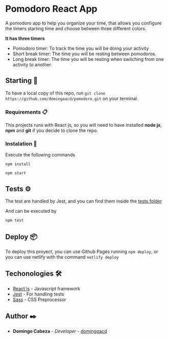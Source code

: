 # Pomodoro React App

A pomodoro app to help you organize your time, that allows you configure the timers starting time and choose between three different colors.

**It has three timers**

- Pomodoro timer: To track the time you will be doing your activity
- Short break timer: The time you will be resting between pomodoros.
- Long break timer: The time you will be resting when switching from one activity to another.

## Starting 🚀

To have a local copy of this repo, run `git clone https://github.com/domingoacd/pomodoro.git` on your terminal.

### Requirements 📋

This projects runs with React js, so you will need to have installed **node js**, **npm** and **git** if you decide to clone the repo.

### Instalation 🔧

Execute the following commands

```
npm install
```

```
npm start
```

## Tests ⚙️

The test are handled by Jest, and you can find them inside the [tests folder](https://github.com/domingoacd/pomodoro/tree/main/src/tests)

And can be executed by

```
npm test
```

## Deploy 📦

To deploy this proyect, you can use Github Pages running `npm deploy`, or you can use netlify
with the command `netlify deploy`

## Techonologies 🛠️

- [React js](https://es.reactjs.org//) - Javascript framework
- [Jest](https://jestjs.io/) - For handling tests
- [Sass](https://www.sass-lang.com/) - CSS Preprocessor

## Author ✒️

- **Domingo Cabeza** - _Developer_ - [domingoacd](https://github.com/domingoacd)
